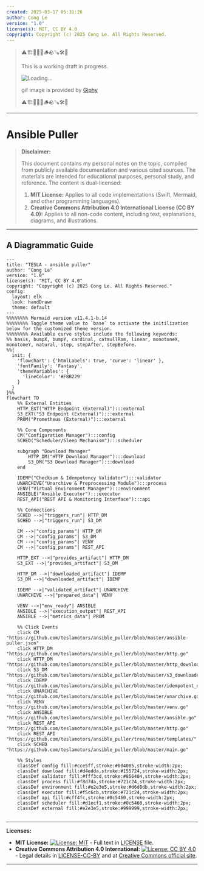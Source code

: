 ```yaml
---
created: 2025-03-17 05:31:26
author: Cong Le
version: "1.0"
license(s): MIT, CC BY 4.0
copyright: Copyright (c) 2025 Cong Le. All Rights Reserved.
---
```




> ⚠️🏗️🚧🦺🧱🪵🪨🪚🛠️👷
> 
> This is a working draft in progress.
> 
> ![Loading...](https://media0.giphy.com/media/v1.Y2lkPTc5MGI3NjExa3JjdWhwZW9iNTYxb3YwbnBqaHc0NnduMHpuemo2amVlc2YwdWMyYSZlcD12MV9pbnRlcm5hbF9naWZfYnlfaWQmY3Q9Zw/mUfDhqH1dBSEM/giphy.gif)
> 
> gif image is provided by [Giphy](https://giphy.com)
> 
> ⚠️🏗️🚧🦺🧱🪵🪨🪚🛠️👷

----



# Ansible Puller
> **Disclaimer:**
>
> This document contains my personal notes on the topic,
> compiled from publicly available documentation and various cited sources.
> The materials are intended for educational purposes, personal study, and reference.
> The content is dual-licensed:
> 1. **MIT License:** Applies to all code implementations (Swift, Mermaid, and other programming languages).
> 2. **Creative Commons Attribution 4.0 International License (CC BY 4.0):** Applies to all non-code content, including text, explanations, diagrams, and illustrations.
---


## A Diagrammatic Guide 



```mermaid
---
title: "TESLA - ansible puller"
author: "Cong Le"
version: "1.0"
license(s): "MIT, CC BY 4.0"
copyright: "Copyright (c) 2025 Cong Le. All Rights Reserved."
config:
  layout: elk
  look: handDrawn
  theme: default
---
%%%%%%%% Mermaid version v11.4.1-b.14
%%%%%%%% Toggle theme value to `base` to activate the initilization below for the customized theme version.
%%%%%%%% Available curve styles include the following keywords:
%% basis, bumpX, bumpY, cardinal, catmullRom, linear, monotoneX, monotoneY, natural, step, stepAfter, stepBefore.
%%{
  init: {
    'flowchart': {'htmlLabels': true, 'curve': 'linear' },
    'fontFamily': 'Fantasy',
    'themeVariables': {
      'lineColor': '#F8B229'
    }
  }
}%%
flowchart TD
    %% External Entities
    HTTP_EXT("HTTP Endpoint (External)"):::external
    S3_EXT("S3 Endpoint (External)"):::external
    PROM("Prometheus (External)"):::external

    %% Core Components
    CM("Configuration Manager"):::config
    SCHED("Scheduler/Sleep Mechanism"):::scheduler

    subgraph "Download Manager"
        HTTP_DM("HTTP Download Manager"):::download
        S3_DM("S3 Download Manager"):::download
    end

    IDEMP("Checksum & Idempotency Validator"):::validator
    UNARCHIVE("Unarchive & Preprocessing Module"):::process
    VENV("Virtual Environment Manager"):::environment
    ANSIBLE("Ansible Executor"):::executor
    REST_API("REST API & Monitoring Interface"):::api

    %% Connections
    SCHED -->|"triggers_run"| HTTP_DM
    SCHED -->|"triggers_run"| S3_DM

    CM -->|"config_params"| HTTP_DM
    CM -->|"config_params"| S3_DM
    CM -->|"config_params"| VENV
    CM -->|"config_params"| REST_API

    HTTP_EXT -->|"provides_artifact"| HTTP_DM
    S3_EXT -->|"provides_artifact"| S3_DM

    HTTP_DM -->|"downloaded_artifact"| IDEMP
    S3_DM -->|"downloaded_artifact"| IDEMP

    IDEMP -->|"validated_artifact"| UNARCHIVE
    UNARCHIVE -->|"prepared_data"| VENV

    VENV -->|"env_ready"| ANSIBLE
    ANSIBLE -->|"execution_output"| REST_API
    ANSIBLE -->|"metrics_data"| PROM

    %% Click Events
    click CM "https://github.com/teslamotors/ansible_puller/blob/master/ansible-puller.json"
    click HTTP_DM "https://github.com/teslamotors/ansible_puller/blob/master/http.go"
    click HTTP_DM "https://github.com/teslamotors/ansible_puller/blob/master/http_downloader.go"
    click S3_DM "https://github.com/teslamotors/ansible_puller/blob/master/s3_downloader.go"
    click IDEMP "https://github.com/teslamotors/ansible_puller/blob/master/idempotent_download.go"
    click UNARCHIVE "https://github.com/teslamotors/ansible_puller/blob/master/unarchive.go"
    click VENV "https://github.com/teslamotors/ansible_puller/blob/master/venv.go"
    click ANSIBLE "https://github.com/teslamotors/ansible_puller/blob/master/ansible.go"
    click REST_API "https://github.com/teslamotors/ansible_puller/blob/master/http.go"
    click REST_API "https://github.com/teslamotors/ansible_puller/tree/master/templates/"
    click SCHED "https://github.com/teslamotors/ansible_puller/blob/master/main.go"

    %% Styles
    classDef config fill:#cce5ff,stroke:#004085,stroke-width:2px;
    classDef download fill:#d4edda,stroke:#155724,stroke-width:2px;
    classDef validator fill:#fff3cd,stroke:#856404,stroke-width:2px;
    classDef process fill:#f8d7da,stroke:#721c24,stroke-width:2px;
    classDef environment fill:#e2e3e5,stroke:#d6d8db,stroke-width:2px;
    classDef executor fill:#f5c6cb,stroke:#721c24,stroke-width:2px;
    classDef api fill:#cff4fc,stroke:#0c5460,stroke-width:2px;
    classDef scheduler fill:#d1ecf1,stroke:#0c5460,stroke-width:2px;
    classDef external fill:#e2e3e5,stroke:#999999,stroke-width:2px;
    
```




---
**Licenses:**

- **MIT License:**  [![License: MIT](https://img.shields.io/badge/License-MIT-yellow.svg)](LICENSE) - Full text in [LICENSE](LICENSE) file.
- **Creative Commons Attribution 4.0 International:** [![License: CC BY 4.0](https://licensebuttons.net/l/by/4.0/88x31.png)](LICENSE-CC-BY) - Legal details in [LICENSE-CC-BY](LICENSE-CC-BY) and at [Creative Commons official site](http://creativecommons.org/licenses/by/4.0/).

---
